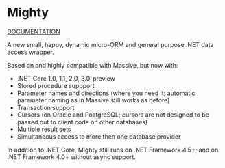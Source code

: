 # Mighty

[DOCUMENTATION](https://mightyorm.github.io/Mighty/)

A new small, happy, dynamic micro-ORM and general purpose .NET data access wrapper.

Based on and highly compatible with Massive, but now with:

* .NET Core 1.0, 1.1, 2.0, 3.0-preview
* Stored procedure suppport
* Parameter names and directions (where you need it; automatic parameter naming as in Massive still works as before)
* Transaction support
* Cursors (on Oracle and PostgreSQL; cursors are not designed to be passed out to client code on other databases)
* Multiple result sets
* Simultaneous access to more then one database provider

In addition to .NET Core, Mighty still runs on .NET Framework 4.5+; and on .NET Framework 4.0+ without async support.
